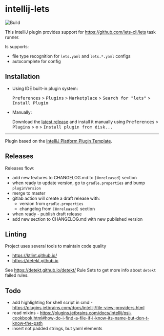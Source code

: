 # intellij-lets

![Build](https://github.com/lets-cli/intellij-lets/workflows/Build/badge.svg)

<!-- Plugin description -->
This IntelliJ plugin provides support for https://github.com/lets-cli/lets task runner.

Is supports:

- file type recognition for `lets.yaml` and `lets.*.yaml` configs
- autocomplete for config

<!-- Plugin description end -->

## Installation

- Using IDE built-in plugin system:
  
  <kbd>Preferences</kbd> > <kbd>Plugins</kbd> > <kbd>Marketplace</kbd> > <kbd>Search for "lets"</kbd> >
  <kbd>Install Plugin</kbd>
  
- Manually:

  Download the [latest release](https://github.com/lets-cli/intellij-lets/releases/latest) and install it manually using
  <kbd>Preferences</kbd> > <kbd>Plugins</kbd> > <kbd>⚙️</kbd> > <kbd>Install plugin from disk...</kbd>

---
Plugin based on the [IntelliJ Platform Plugin Template](https://github.com/JetBrains/intellij-platform-plugin-template).

## Releases

Releases flow:

- add new features to CHANGELOG.md to `[Unreleased]` section 
- when ready to update version, go to `gradle.properties` and bump `pluginVersion`
- merge to master
- gitlab action will create a draft release with:
    - version from `gradle.properties`
    - changelog from `[Unreleased]` section
- when ready - publish draft release
- add new section to CHANGELOG.md with new published version

## Linting

Project uses several tools to maintain code quality
- https://ktlint.github.io/
- https://detekt.github.io

See https://detekt.github.io/detekt/ Rule Sets to get more info about `detekt` failed rules.

## Todo

- add highlighting for shell script in cmd - https://plugins.jetbrains.com/docs/intellij/file-view-providers.html
- read mixins - https://plugins.jetbrains.com/docs/intellij/psi-cookbook.html#how-do-i-find-a-file-if-i-know-its-name-but-don-t-know-the-path
- insert not padded strings, but yaml elements